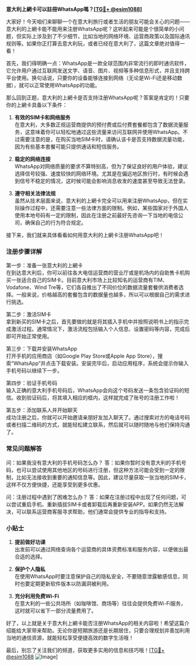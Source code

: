 **意大利上網卡可以註冊WhatsApp嗎？[[TG💪+ @esim1088](https://t.me/s/esim1088)]**

大家好！今天咱们来聊聊一个在意大利旅行或者生活的朋友可能会关心的问题——意大利的上網卡能不能用来注册WhatsApp呢？这听起来可能是个很简单的小问题，但实际上涉及到了不少细节，比如当地的网络环境、运营商政策以及国际通讯规则等。如果你正打算去意大利玩，或者已经在意大利了，这篇文章绝对值得一看！

首先，我们得明确一点：WhatsApp是一款全球范围内非常流行的即时通讯软件，它允许用户通过互联网发送文字、语音、图片、视频等多种信息形式，并且支持跨平台使用。换句话说，只要你的设备能够连接到网络（无论是Wi-Fi还是移动数据），就可以正常使用WhatsApp的功能。

那么回到正题，意大利的上網卡是否支持注册WhatsApp呢？答案是肯定的！只要你的上網卡具备以下条件：

1. **有效的SIM卡和网络服务**  
   在意大利，大多数正规运营商提供的预付费或后付费套餐都包含了数据流量服务，这意味着你可以轻松地通过这些流量来访问互联网并使用WhatsApp。不过需要注意的是，在购买当地SIM卡时，请确认该卡是否支持数据流量功能，因为有些基本套餐可能只提供通话和短信服务。

2. **稳定的网络连接**  
   WhatsApp对网络质量的要求不算特别高，但为了保证良好的用户体验，建议选择信号较强、速度较快的网络环境。尤其是在偏远地区旅行时，有时候会遇到信号不稳定的情况，这时候可能会影响消息收发的速度甚至导致无法登录。

3. **遵守相关法律法规**  
   虽然从技术层面来说，意大利的上網卡完全可以用来注册WhatsApp，但在实际操作过程中，还需要注意一些法律方面的限制。例如，某些国家对于外国人使用本地号码有一定的限制，因此在注册之前最好先咨询一下当地的电信公司，确保自己的行为符合规定。

接下来，我们就来具体看看如何用意大利的上網卡注册WhatsApp吧！

### 注册步骤详解

第一步：准备一张意大利的上網卡  
在到达意大利后，你可以前往各大电信运营商的营业厅或是机场内的自助售卡机购买一张适合自己的SIM卡。目前意大利市场上比较知名的运营商有TIM、Vodafone、Wind Tre等，它们各自推出了不同价位的数据流量套餐供消费者选择。一般来说，价格越高的套餐包含的数据量也越多，所以可以根据自己的需求进行挑选。

第二步：激活SIM卡  
拿到新买的SIM卡之后，首先要做的就是将其插入手机中并按照说明书上的指示完成激活过程。通常情况下，激活流程包括输入个人信息、设置密码等内容，完成后即可开始正常使用。

第三步：下载并安装WhatsApp  
打开手机的应用商店（如Google Play Store或Apple App Store），搜索“WhatsApp”并点击下载安装。安装完毕后，启动应用程序，系统会提示你输入手机号码以继续下一步。

第四步：验证手机号码  
输入正确的意大利手机号码后，WhatsApp会向这个号码发送一条包含验证码的短信。收到验证码后，将其填入相应的框内，这样就完成了账号的注册工作啦！

第五步：添加联系人并开始聊天  
成功注册之后，你就可以开始邀请亲朋好友加入聊天了。通过搜索对方的电话号码或者扫描二维码的方式，就能轻松建立联系，然后就可以随时随地与他们保持沟通了。

### 常见问题解答

问：如果我没有意大利的手机号码怎么办？
答：如果你暂时没有意大利的手机号码，也可以尝试使用其他地区的号码进行注册，但这种方法可能会受到一定的限制，比如无法接收到重要的通知信息等。因此，建议尽量获取一张当地的SIM卡，这样不仅方便快捷，还能享受到更多优惠。

问：注册过程中遇到了困难怎么办？
答：如果在注册过程中出现了任何问题，可以尝试重启手机、重新插拔SIM卡或者卸载后再重新安装APP。如果仍然无法解决，可以联系运营商客服寻求帮助，他们通常会提供专业的指导和支持。

### 小贴士

1. **提前做好功课**  
   出发前可以通过网络查询各个运营商的具体资费标准和服务内容，以便做出最合适的选择。

2. **保护个人隐私**  
   在使用WhatsApp时要注意保护自己的隐私安全，不要随意泄露敏感信息，同时也要定期更新软件版本以防漏洞被利用。

3. **充分利用免费Wi-Fi**  
   在意大利的一些公共场所（如咖啡馆、商场等）往往会提供免费Wi-Fi服务，这时就可以省下一部分流量费用了。

好了，以上就是关于意大利上網卡能否注册WhatsApp的相关内容啦！希望这篇介绍能给大家带来帮助。无论你是短期旅游还是长期居住，只要合理规划并善加利用当地的通信资源，就能轻松享受便捷高效的数字生活哦！

最后，别忘了关注我们的频道，获取更多实用的信息和技巧哦！[[TG💪+ @esim1088](https://t.me/s/esim1088) ![Image](https://i.postimg.cc/4NQfJmqS/Snipaste-2025-05-13-00-14-12.png)]